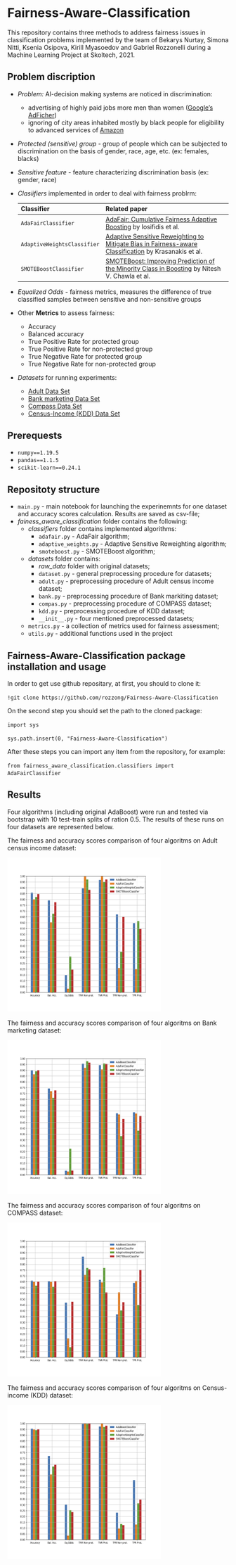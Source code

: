 # Fairness-Aware-Classification

This repository contains three methods to address fairness issues in classification problems implemented by the team of Bekarys Nurtay, Simona Nitti, Ksenia Osipova, Kirill Myasoedov and Gabriel Rozzonelli during a Machine Learning Project at Skoltech, 2021.

## Problem discription
- *Problem:* AI-decision making systems are noticed in discrimination: 
    - advertising of highly paid jobs more men than women ([Google’s AdFicher](https://www.andrew.cmu.edu/user/danupam/dtd-pets15.pdf))
    - ignoring of city areas inhabited mostly by black people for eligibility to advanced services of [Amazon](https://www.bloomberg.com/graphics/2016-amazon-same-day/)

- *Protected (sensitive) group* - group of people which can be subjected to discrimination on the basis of gender, race, age, etc. (ex: females, blacks)

- *Sensitive feature* - feature characterizing discrimination basis (ex: gender, race)

- *Clasiifiers* implemented in order to deal with fairness problrm:

	| Classifier                  | Related paper                                                                                                                                           |
	|-----------------------------|---------------------------------------------------------------------------------------------------------------------------------------------------------|
	| `AdaFairClassifier`         | [AdaFair: Cumulative Fairness Adaptive Boosting](https://arxiv.org/abs/1909.08982) by Iosifidis et al.                                                  |
	| `AdaptiveWeightsClassifier` | [Adaptive Sensitive Reweighting to Mitigate Bias in Fairness-aware Classification](https://dl.acm.org/doi/10.1145/3178876.3186133) by Krasanakis et al. |
	| `SMOTEBoostClassifier`      | [SMOTEBoost: Improving Prediction of the Minority Class in Boosting](https://link.springer.com/chapter/10.1007/978-3-540-39804-2_12) by Nitesh V. Chawla et al.                                                                                                                                 |

- *Equalized Odds* - fairness metrics, measures the difference of true classified samples between sensitive and non-sensitive groups

- Other **Metrics** to assess fairness:
    - Accuracy
    - Balanced accuracy
    - True Positive Rate for protected group
    - True Positive Rate for non-protected group
    - True Negative Rate for protected group
    - True Negative Rate for non-protected group

- *Datasets* for running experiments:
    - [Adult Data Set](https://archive.ics.uci.edu/ml/datasets/Adult)
    - [Bank marketing Data Set](https://archive.ics.uci.edu/ml/datasets/Bank+Marketing)
    - [Compass Data Set](https://archive.ics.uci.edu/ml/datasets/Census-Income+(KDD))
    - [Census-Income (KDD) Data Set](https://archive.ics.uci.edu/ml/datasets/Census-Income+(KDD))

## Prerequests

- `numpy==1.19.5`
- `pandas==1.1.5`
- `scikit-learn==0.24.1`

## Repositoty structure

- `main.py` - main notebook for launching the experinemnts for one dataset and accuracy scores calculation. Results are saved as csv-file;
- *fainess_aware_classification* folder contains the following:
    - *classifiers* folder contains implemented algorithms:
        - `adafair.py` - AdaFair algorithm;
        - `adaptive_weights.py` - Adaptive Sensitive Reweighting algorithm;
        - `smoteboost.py` - SMOTEBoost algorithm;
    - *datasets* folder contains:
        - *raw_data* folder with original datasets;
        - `dataset.py` - general preprocessing procedure for datasets;
        - `adult.py` - preprocessing procedure of Adult census income dataset;
        - `bank.py` - preprocessing procedure of Bank markiting dataset;
        - `compas.py` - preprocessing procedure of COMPASS dataset;
        - `kdd.py` - preprocessing procedure of KDD dataset;
        - `__init__.py` -  four mentioned preprocessed datasets;
    - `metrics.py` - a collection of metrics used for fairness assessment;
    - `utils.py` - additional functions used in the project

## Fairness-Aware-Classification package installation and usage

In order to get use github repositary, at first, you should to clone it:

`!git clone https://github.com/rozzong/Fairness-Aware-Classification`

On the second step you should set the path to the cloned package:

`import sys`

`sys.path.insert(0, "Fairness-Aware-Classification")`

After these steps you can import any item from the repository, for example:

`from fairness_aware_classification.classifiers import AdaFairClassifier`

## Results

Four algorithms (including original AdaBoost) were run and tested via bootstrap with 10 test-train splits of ration 0.5. The results of these runs on four datasets are represented below.

The fairness and accuracy scores comparison of four algoritms on Adult census income dataset:

<img src="https://github.com/rozzong/Fairness-Aware-Classification/blob/main/images_results/adult_plt.png" width="350" height="350">

The fairness and accuracy scores comparison of four algoritms on Bank marketing dataset:

<img src="https://github.com/rozzong/Fairness-Aware-Classification/blob/main/images_results/bank_plt.png" width="350" height="350">

The fairness and accuracy scores comparison of four algoritms on COMPASS dataset:

<img src="https://github.com/rozzong/Fairness-Aware-Classification/blob/main/images_results/compass_plt.png" width="350" height="350">

The fairness and accuracy scores comparison of four algoritms on Census-income (KDD) dataset:

<img src="https://github.com/rozzong/Fairness-Aware-Classification/blob/main/images_results/kdd_plt.png" width="350" height="350">

